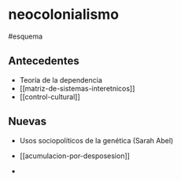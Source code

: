# neocolonialismo
#esquema 

## Antecedentes

- Teoría de la dependencia
- [[matriz-de-sistemas-interetnicos]]
- [[control-cultural]]

## Nuevas

- Usos sociopolíticos de la genética (Sarah Abel)
- [[acumulacion-por-desposesion]]


- 